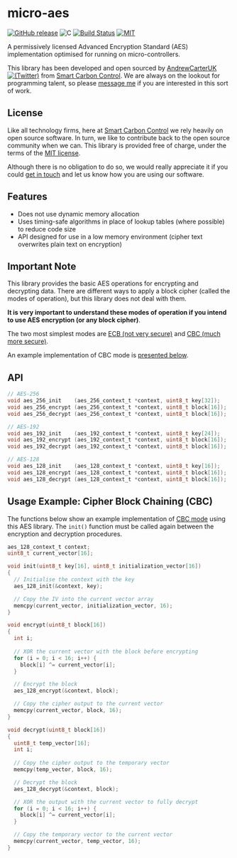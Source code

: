 # micro-aes

[![GitHub release](https://img.shields.io/github/release/SmarterUM/micro-aes.svg)](https://github.com/SmarterUM/micro-aes/releases/tag/v1.0.0)
![C](https://img.shields.io/badge/langauge-C-blue.svg)
[![Build Status](https://travis-ci.org/SmarterUM/micro-aes.svg?branch=master)](https://travis-ci.org/SmarterUM/micro-aes)
[![MIT](https://img.shields.io/badge/license-MIT-brightgreen.svg)](https://github.com/SmarterUM/micro-aes/blob/master/LICENSE)

A permissively licensed Advanced Encryption Standard (AES) implementation optimised for running on micro-controllers.

This library has been developed and open sourced by [AndrewCarterUK ![(Twitter)](http://i.imgur.com/wWzX9uB.png)](https://twitter.com/AndrewCarterUK) from [Smart Carbon Control](http://www.smartcarboncontrol.com/). We are always on the lookout for programming talent, so please [message me](https://twitter.com/AndrewCarterUK) if you are interested in this sort of work.

## License

Like all technology firms, here at [Smart Carbon Control](http://www.smartcarboncontrol.com/) we rely heavily on open source software. In turn, we like to contribute back to the open source community when we can. This library is provided free of charge, under the terms of the [MIT license](https://github.com/SmarterUM/micro-aes/blob/master/LICENSE).

Although there is no obligation to do so, we would really appreciate it if you could [get in touch](https://twitter.com/AndrewCarterUK) and let us know how you are using our software.

## Features

- Does not use dynamic memory allocation
- Uses timing-safe algorithms in place of lookup tables (where possible) to reduce code size
- API designed for use in a low memory environment (cipher text overwrites plain text on encryption)

## Important Note

This library provides the basic AES operations for encrypting and decrypting data. There are different ways to apply a block cipher (called the modes of operation), but this library does not deal with them.

**It is very important to understand these modes of operation if you intend to use AES encryption (or any block cipher)**.

The two most simplest modes are [ECB (not very secure)](https://en.wikipedia.org/wiki/Block_cipher_mode_of_operation#ECB) and [CBC (much more secure)](https://en.wikipedia.org/wiki/Block_cipher_mode_of_operation#CBC).

An example implementation of CBC mode is [presented below](#usage-example-cipher-block-chaining-cbc).

## API

```C
// AES-256
void aes_256_init    (aes_256_context_t *context, uint8_t key[32]);
void aes_256_encrypt (aes_256_context_t *context, uint8_t block[16]);
void aes_256_decrypt (aes_256_context_t *context, uint8_t block[16]);

// AES-192
void aes_192_init    (aes_192_context_t *context, uint8_t key[24]);
void aes_192_encrypt (aes_192_context_t *context, uint8_t block[16]);
void aes_192_decrypt (aes_192_context_t *context, uint8_t block[16]);

// AES-128
void aes_128_init    (aes_128_context_t *context, uint8_t key[16]);
void aes_128_encrypt (aes_128_context_t *context, uint8_t block[16]);
void aes_128_decrypt (aes_128_context_t *context, uint8_t block[16]);
```

## Usage Example: Cipher Block Chaining (CBC)

The functions below show an example implementation of [CBC mode](https://en.wikipedia.org/wiki/Block_cipher_mode_of_operation#CBC) using this AES library. The `init()` function must be called again between the encryption and decryption procedures.

```C
aes_128_context_t context;
uint8_t current_vector[16];

void init(uint8_t key[16], uint8_t initialization_vector[16])
{
  // Initialise the context with the key
  aes_128_init(&context, key);

  // Copy the IV into the current vector array
  memcpy(current_vector, initialization_vector, 16);
}

void encrypt(uint8_t block[16])
{
  int i;
 
  // XOR the current vector with the block before encrypting
  for (i = 0; i < 16; i++) {
    block[i] ^= current_vector[i];
  }

  // Encrypt the block
  aes_128_encrypt(&context, block);

  // Copy the cipher output to the current vector
  memcpy(current_vector, block, 16);
}

void decrypt(uint8_t block[16])
{
  uint8_t temp_vector[16];
  int i;
 
  // Copy the cipher output to the temporary vector
  memcpy(temp_vector, block, 16);

  // Decrypt the block
  aes_128_decrypt(&context, block);

  // XOR the output with the current vector to fully decrypt
  for (i = 0; i < 16; i++) {
    block[i] ^= current_vector[i];
  }

  // Copy the temporary vector to the current vector
  memcpy(current_vector, temp_vector, 16);
}
```

